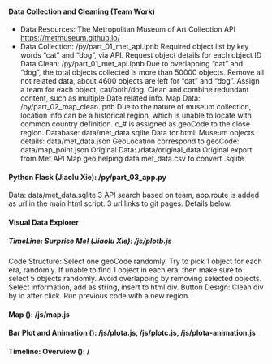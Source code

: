 #### Data Collection and Cleaning (Team Work)
  - Data Resources: The Metropolitan Museum of Art Collection API https://metmuseum.github.io/
  - Data Collection: /py/part_01_met_api.ipnb
Required object list by key words “cat” and “dog”, via API.
Request object details for each object ID
Data Clean: /py/part_01_met_api.ipnb
Due to overlapping “cat” and “dog”, the total objects collected is more than 50000 objects.
Remove all not related data, about 4600 objects are left for “cat” and “dog”.
Assign a team for each object, cat/both/dog.
Clean and combine redundant content, such as multiple Date related info. 
Map Data: /py/part_02_map_clean.ipnb 
Due to the nature of museum collection, location info can be a historical region, which is unable to locate with common country definition. c_# is assigned as geoCode to the close region.
Database: data/met_data.sqlite
Data for html: 
Museum objects details: data/met_data.json
GeoLocation correspond to geoCode: data/map_point.json
Original Data: /data/original_data
Original export from Met API
Map geo helping data
met_data.csv to convert .sqlite

#### Python Flask (Jiaolu Xie): /py/part_03_app.py
Data: data/met_data.sqlite
3 API search based on team, app.route is added as url in the main html script.
3 url links to git pages. Details below.

#### Visual Data Explorer

##### TimeLine: Surprise Me! (Jiaolu Xie): /js/plotb.js
Code Structure:
Select one geoCode randomly.
Try to pick 1 object for each era, randomly.
If unable to find 1 object in each era, then make sure to select 5 objects randomly. Avoid overlapping by removing selected objects.
Select information, add as string, insert to html div.
Button Design:
Clean div by id after click.
Run previous code with a new region. 

#### Map (): /js/map.js
#### Bar Plot and Animation (): /js/plota.js, /js/plotc.js, /js/plota-animation.js

#### Timeline: Overview (): /

